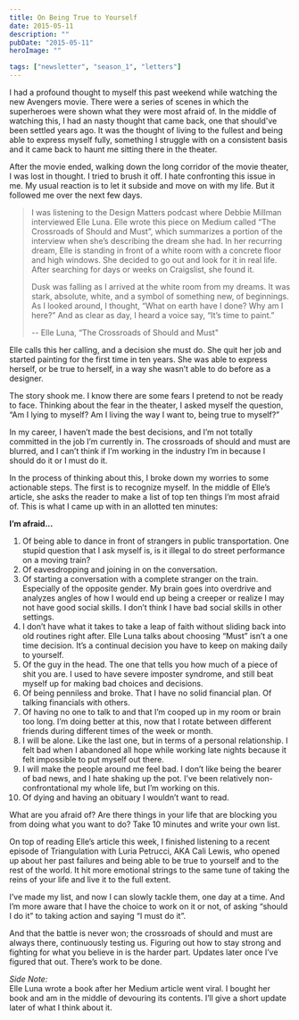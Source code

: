 ```yaml
---
title: On Being True to Yourself
date: 2015-05-11
description: ""
pubDate: "2015-05-11"
heroImage: ""

tags: ["newsletter", "season_1", "letters"]
---
```




I had a profound thought to myself this past weekend while watching the new Avengers movie. There were a series of scenes in which the superheroes were shown what they were most afraid of. In the middle of watching this, I had an nasty thought that came back, one that should've been settled years ago. It was the thought of living to the fullest and being able to express myself fully, something I struggle with on a consistent basis and it came back to haunt me sitting there in the theater.

After the movie ended, walking down the long corridor of the movie theater, I was lost in thought. I tried to brush it off. I hate confronting this issue in me. My usual reaction is to let it subside and move on with my life. But it followed me over the next few days.

> I was listening to the Design Matters podcast where Debbie Millman interviewed Elle Luna. Elle  wrote this piece on Medium called “The Crossroads of Should and Must”, which summarizes a portion of the interview when she’s describing the dream she had. In her recurring dream, Elle is standing in front of a white room with a concrete floor and high windows. She decided to go out and look for it in real life. After searching for days or weeks on Craigslist, she found it.
>
> Dusk was falling as I arrived at the white room from my dreams. It was stark, absolute, white, and a symbol of something new, of beginnings. As I looked around, I thought, “What on earth have I done? Why am I here?” And as clear as day, I heard a voice say, “It’s time to paint.”
>
> -- Elle Luna, “The Crossroads of Should and Must"

Elle calls this her calling, and a decision she must do. She quit her job and started painting for the first time in ten years. She was able to express herself, or be true to herself, in a way she wasn’t able to do before as a designer.

The story shook me. I know there are some fears I pretend to not be ready to face. Thinking about the fear in the theater, I asked myself the question, “Am I lying to myself? Am I living the way I want to, being true to myself?”

In my career, I haven’t made the best decisions, and I’m not totally committed in the job I’m currently in. The crossroads of should and must are blurred, and I can’t think if I’m working in the industry I’m in because I should do it or I must do it.

In the process of thinking about this, I broke down my worries to some actionable steps. The first is to recognize myself. In the middle of Elle’s article, she asks the reader to make a list of top ten things I’m most afraid of. This is what I came up with in an allotted ten minutes:

**I’m afraid...**

1. Of being able to dance in front of strangers in public transportation. One stupid question that I ask myself is, is it illegal to do street performance on a moving train?
1. Of eavesdropping and joining in on the conversation.
1. Of starting a conversation with a complete stranger on the train. Especially of the opposite gender. My brain goes into overdrive and analyzes angles of how I would end up being a creeper or realize I may not have good social skills. I don’t think I have bad social skills in other settings.
1. I don’t have what it takes to take a leap of faith without sliding back into old routines right after. Elle Luna talks about choosing “Must” isn’t a one time decision. It’s a continual decision you have to keep on making daily to yourself.
1. Of the guy in the head. The one that tells you how much of a piece of shit you are. I used to have severe imposter syndrome, and still beat myself up for making bad choices and decisions.
1. Of being penniless and broke. That I have no solid financial plan. Of talking financials with others.
1. Of having no one to talk to and that I’m cooped up in my room or brain too long. I’m doing better at this, now that I rotate between different friends during different times of the week or month.
1. I will be alone. Like the last one, but in terms of a personal relationship. I felt bad when I abandoned all hope while working late nights because it felt impossible to put myself out there.
1. I will make the people around me feel bad. I don’t like being the bearer of bad news, and I hate shaking up the pot. I’ve been relatively non-confrontational my whole life, but I’m working on this.
1. Of dying and having an obituary I wouldn’t want to read.

What are you afraid of? Are there things in your life that are blocking you from doing what you want to do? Take 10 minutes and write your own list.

On top of reading Elle’s article this week, I finished listening to a recent episode of Triangulation with Luria Petrucci, AKA Cali Lewis, who opened up about her past failures and being able to be true to yourself and to the rest of the world. It hit more emotional strings to the same tune of taking the reins of your life and live it to the full extent.

I’ve made my list, and now I can slowly tackle them, one day at a time. And I’m more aware that I have the choice to work on it or not, of asking “should I do it” to taking action and saying “I must do it”.

And that the battle is never won; the crossroads of should and must are always there, continuously testing us. Figuring out how to stay strong and fighting for what you believe in is the harder part. Updates later once I’ve figured that out. There’s work to be done.

*Side Note:*  
Elle Luna wrote a book after her Medium article went viral. I bought her book and am in the middle of devouring its contents. I’ll give a short update later of what I think about it.
